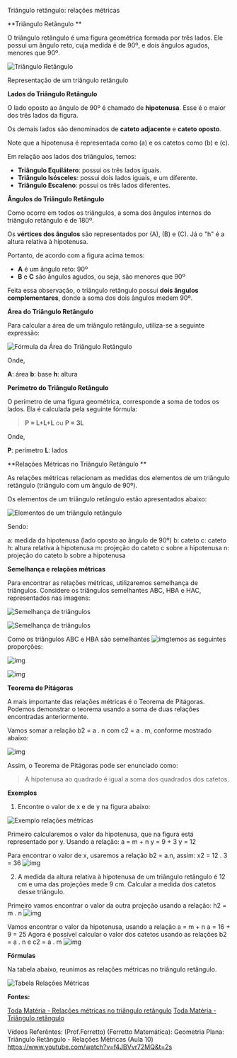 Triângulo retângulo: relações métricas

**Triângulo Retângulo
**

O triângulo retângulo é uma figura geométrica formada por três lados. Ele possui um ângulo reto, cuja medida é de 90º, e dois ângulos agudos, menores que 90º.

![Triângulo Retângulo](https://static.planejativo.com/uploads/novas/6fe7a76e734dcb079c0147f2da994d7e.jpg)

Representação de um triângulo retângulo

**Lados do Triângulo Retângulo**

O lado oposto ao ângulo de 90º é chamado de **hipotenusa**. Esse é o maior dos três lados da figura.

Os demais lados são denominados de **cateto adjacente** e **cateto oposto**.

Note que a hipotenusa é representada como (a) e os catetos como (b) e (c).

Em relação aos lados dos triângulos, temos:

- **Triângulo Equilátero**: possui os três lados iguais.
- **Triângulo Isósceles**: possui dois lados iguais, e um diferente.
- **Triângulo Escaleno**: possui os três lados diferentes.

**Ângulos do Triângulo Retângulo**

Como ocorre em todos os triângulos, a soma dos ângulos internos do triângulo retângulo é de 180º.

Os **vértices dos ângulos** são representados por (A), (B) e (C). Já o "h" é a altura relativa à hipotenusa.

Portanto, de acordo com a figura acima temos:

- **A** é um ângulo reto: 90º
- **B** e **C** são ângulos agudos, ou seja, são menores que 90º

Feita essa observação, o triângulo retângulo possui **dois ângulos complementares**, donde a soma dos dois ângulos medem 90º.

**Área do Triângulo Retângulo**

Para calcular a área de um triângulo retângulo, utiliza-se a seguinte expressão:

![Fórmula da Área do Triângulo Retângulo](https://static.planejativo.com/uploads/novas/a9cab047fcee8e151507634228d0a81c.jpg)

Onde,

**A**: área
**b**: base
**h**: altura

**Perímetro do Triângulo Retângulo**

O perímetro de uma figura geométrica, corresponde a soma de todos os lados. Ela é calculada pela seguinte fórmula:

> **P = L+L+L**
> ou
> **P = 3L**

Onde,

**P**: perímetro
**L**: lados

**Relações Métricas no Triângulo Retângulo
**

As relações métricas relacionam as medidas dos elementos de um triângulo retângulo (triângulo com um ângulo de 90º).

Os elementos de um triângulo retângulo estão apresentados abaixo:

![Elementos de um triângulo retângulo](https://static.planejativo.com/uploads/novas/767364758855000fa7deb1178a0ed4fc.jpg)

Sendo:

a: medida da hipotenusa (lado oposto ao ângulo de 90º)
b: cateto
c: cateto
h: altura relativa à hipotenusa
m: projeção do cateto c sobre a hipotenusa
n: projeção do cateto b sobre a hipotenusa

**Semelhança e relações métricas**

Para encontrar as relações métricas, utilizaremos semelhança de triângulos. Considere os triângulos semelhantes ABC, HBA e HAC, representados nas imagens:


![Semelhança de triângulos](https://static.planejativo.com/uploads/novas/89f5160659bf8f5bf9f52217464ac5d0.jpg)

![Semelhança de triângulos](https://static.planejativo.com/uploads/novas/27db85f4ed110c30f43a12288470952c.jpg)

Como os triângulos ABC e HBA são semelhantes ![img](https://static.planejativo.com/uploads/novas/1dbce2c6a01598a5199bf3b650936089.png)temos as seguintes proporções:

![img](https://static.planejativo.com/uploads/novas/c9bf340c645cf82a126551b1d6bdfc43.png)

![img](https://static.planejativo.com/uploads/novas/6d83f4f4d0913ddf8bbdf931cd5ad83a.png)

**Teorema de Pitágoras**

A mais importante das relações métricas é o Teorema de Pitágoras. Podemos demonstrar o teorema usando a soma de duas relações encontradas anteriormente.

Vamos somar a relação b2 = a . n com c2 = a . m, conforme mostrado abaixo:

![img](https://static.planejativo.com/uploads/novas/7d5260999ed3c0a6ad56b74fd05f5f89.png)

Assim, o Teorema de Pitágoras pode ser enunciado como:

> A hipotenusa ao quadrado é igual a soma dos quadrados dos catetos.

**Exemplos**

1) Encontre o valor de x e de y na figura abaixo:

![Exemplo relações métricas](https://static.planejativo.com/uploads/novas/c0144766601c914d063ea77831cd9eaf.jpg)

Primeiro calcularemos o valor da hipotenusa, que na figura está representado por y.
Usando a relação: a = m + n
y = 9 + 3
y = 12

Para encontrar o valor de x, usaremos a relação b2 = a.n, assim:
x2 = 12 . 3 = 36
![img](https://static.planejativo.com/uploads/novas/b3933fe9a31f7f1ee68b09b25e7f06b7.png)

2) A medida da altura relativa à hipotenusa de um triângulo retângulo é 12 cm e uma das projeções mede 9 cm. Calcular a medida dos catetos desse triângulo.

Primeiro vamos encontrar o valor da outra projeção usando a relação: h2 = m . n
![img](https://static.planejativo.com/uploads/novas/cbfefa6df7a6276dffebc0a74e1b6a1c.png)

Vamos encontrar o valor da hipotenusa, usando a relação a = m + n
a = 16 + 9 = 25
Agora é possível calcular o valor dos catetos usando as relações b2 = a . n e c2 = a . m
![img](https://static.planejativo.com/uploads/novas/4fa02b021c3f8cbedb59e019687b74b2.png)

**Fórmulas**

Na tabela abaixo, reunimos as relações métricas no triângulo retângulo.

![Tabela Relações Métricas](https://static.planejativo.com/uploads/novas/85a7bed4948f84e4f31ac450bc21b10f.jpg)

**Fontes:**

[Toda Matéria - Relações métricas no triângulo retângulo](https://www.todamateria.com.br/relacoes-metricas-no-triangulo-retangulo/)
[Toda Matéria - Triângulo retângulo](https://www.todamateria.com.br/triangulo-retangulo/)

Vídeos Referêntes:
(Prof.Ferretto) (Ferretto Matemática):
Geometria Plana: Triângulo Retângulo - Relações Métricas (Aula 10)
https://www.youtube.com/watch?v=f4JBVvr72MQ&t=2s
